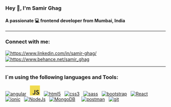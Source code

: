 <h3 align="left">Hey 👋, I'm Samir Ghag</h3>
<h4 align="left">A passionate 💻 frontend developer from Mumbai, India </h4>

<hr />

<h3 align="left">Connect with me:</h3>
<p align="left">
<a href="https://www.linkedin.com/in/samir-ghag/" target="blank"><img align="center" src="https://www.vectorlogo.zone/logos/linkedin/linkedin-icon.svg" alt="https://www.linkedin.com/in/samir-ghag/" height="30" width="40" /></a>
<a href="https://www.behance.net/https://www.behance.net/samir_ghag" target="blank"><img align="center" src="https://www.vectorlogo.zone/logos/behance/behance-icon.svg" alt="https://www.behance.net/samir_ghag" height="30" width="40" /></a>
</p>

<hr/>

<h3 align="left">I´m using the following languages and Tools:</h3>
<p align="left">
 <a href="https://angular.io" target="_blank"> <img src="https://www.vectorlogo.zone/logos/angular/angular-icon.svg" alt="angular" title="Angular" width="32" height="32"/></a> &nbsp;
 <a href="https://developer.mozilla.org/en-US/docs/Web/JavaScript" target="_blank"> <img src="https://raw.githubusercontent.com/devicons/devicon/master/icons/javascript/javascript-original.svg" alt="javascript" title="JavaScript" width="32" height="32"/></a> &nbsp;
<a href="https://www.w3.org/html/" target="_blank"> <img src="https://www.vectorlogo.zone/logos/w3_html5/w3_html5-icon.svg" alt="html5" title="HTML5" width="32" height="32"/></a> &nbsp;
<a href="https://www.w3schools.com/css/" target="_blank"> <img src="https://www.vectorlogo.zone/logos/w3_css/w3_css-icon.svg" alt="css3" title="CSS3" width="32" height="32"/></a> &nbsp;
<a href="https://sass-lang.com" target="_blank"> <img src="https://www.vectorlogo.zone/logos/sass-lang/sass-lang-icon.svg" alt="sass" title="Sass" width="32" height="32"/></a> &nbsp;
<a href="https://getbootstrap.com" target="_blank"> <img src="https://www.vectorlogo.zone/logos/getbootstrap/getbootstrap-icon.svg" alt="bootstrap" title="Bootstrap" width="32" height="32"/></a> &nbsp;
<a href="https://reactjs.org/" target="_blank"> <img src="https://www.vectorlogo.zone/logos/reactjs/reactjs-icon.svg" alt="React" title="React" width="32" height="32"/></a> &nbsp;
<a href="https://ionicframework.com" target="_blank"> <img src="https://www.vectorlogo.zone/logos/ionicframework/ionicframework-icon.svg" alt="ionic" title="Ionic" width="32" height="32"/></a> &nbsp;
<a href="https://nodejs.org/en/" target="_blank"> <img src="https://www.vectorlogo.zone/logos/nodejs/nodejs-icon.svg" alt="NodeJs" title="NodeJs" width="32" height="32"/></a> &nbsp;
<a href="https://www.mongodb.com/" target="_blank"> <img src="https://www.vectorlogo.zone/logos/mongodb/mongodb-icon.svg" alt="MongoDB" title="MongoDB" width="32" height="32"/></a> &nbsp
&nbsp;
<a href="https://postman.com" target="_blank"> <img src="https://www.vectorlogo.zone/logos/getpostman/getpostman-icon.svg" alt="postman" width="32" height="32"/></a> &nbsp;
<a href="https://git-scm.com/" target="_blank"> <img src="https://www.vectorlogo.zone/logos/git-scm/git-scm-icon.svg" alt="git" width="32" height="32"/></a>



</p>

<!--
**saymir-sg/saymir-sg** is a ✨ _special_ ✨ repository because its `README.md` (this file) appears on your GitHub profile.

Here are some ideas to get you started:

- 🔭 I’m currently working on ...
- 🌱 I’m currently learning ...
- 👯 I’m looking to collaborate on ...
- 🤔 I’m looking for help with ...
- 💬 Ask me about ...
- 📫 How to reach me: ...
- 😄 Pronouns: ...
- ⚡ Fun fact: ...
-->
